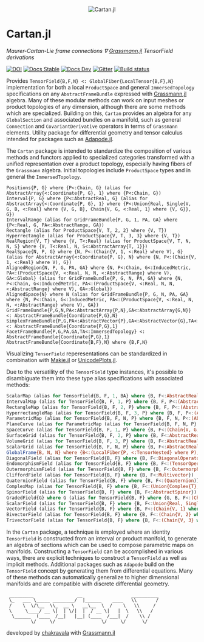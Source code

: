 <p align="center">
  <img src="./docs/src/assets/logo.png" alt="Cartan.jl"/>
</p>

# Cartan.jl

*Maurer-Cartan-Lie frame connections ∇ [Grassmann.jl](https://github.com/chakravala/Grassmann.jl) TensorField derivations*

[![DOI](https://zenodo.org/badge/673606851.svg)](https://zenodo.org/badge/latestdoi/673606851)
[![Docs Stable](https://img.shields.io/badge/docs-stable-blue.svg)](https://grassmann.crucialflow.com/stable)
[![Docs Dev](https://img.shields.io/badge/docs-dev-blue.svg)](https://grassmann.crucialflow.com/dev)
[![Gitter](https://badges.gitter.im/Grassmann-jl/community.svg)](https://gitter.im/Grassmann-jl/community?utm_source=badge&utm_medium=badge&utm_campaign=pr-badge)
[![Build status](https://ci.appveyor.com/api/projects/status/klhdg493nvs0oi7h?svg=true)](https://ci.appveyor.com/project/chakravala/cartan-jl)

Provides `TensorField{B,F,N} <: GlobalFiber{LocalTensor{B,F},N}` implementation for both a local `ProductSpace` and general `ImmersedTopology` specifications on any `AbstractFrameBundle` expressed with [Grassmann.jl](https://github.com/chakravala/Grassmann.jl) algebra.
Many of these modular methods can work on input meshes or product topologies of any dimension, although there are some methods which are specialized.
Building on this, `Cartan` provides an algebra for any `GlobalSection` and associated bundles on a manifold, such as general `Connection` and `CovariantDerivative` operators in terms of `Grassmann` elements.
Utility package for differential geometry and tensor calculus intended for packages such as [Adapode.jl](https://github.com/chakravala/Adapode.jl).

The `Cartan` package is intended to standardize the composition of various methods and functors applied to specialized categories transformed with a unified representation over a product topology, especially having fibers of the `Grassmann` algebra.
Initial topologies include `ProductSpace` types and in general the `ImmersedTopology`.
```
Positions{P, G} where {P<:Chain, G} (alias for AbstractArray{<:Coordinate{P, G}, 1} where {P<:Chain, G})
Interval{P, G} where {P<:AbstractReal, G} (alias for AbstractArray{<:Coordinate{P, G}, 1} where {P<:Union{Real, Single{V, G, B, <:Real} where {V, G, B}, Chain{V, G, <:Real, 1} where {V, G}}, G})
IntervalRange (alias for GridFrameBundle{P, G, 1, PA, GA} where {P<:Real, G, PA<:AbstractRange, GA})
Rectangle (alias for ProductSpace{V, T, 2, 2} where {V, T})
Hyperrectangle (alias for ProductSpace{V, T, 3, 3} where {V, T})
RealRegion{V, T} where {V, T<:Real} (alias for ProductSpace{V, T, N, N, S} where {V, T<:Real, N, S<:AbstractArray{T, 1}})
RealSpace{N, P, G} where {N, P<:(Chain{V, 1, <:Real} where V), G} (alias for AbstractArray{<:Coordinate{P, G}, N} where {N, P<:(Chain{V, 1, <:Real} where V), G})
AlignedRegion{N, P, G, PA, GA} where {N, P<:Chain, G<:InducedMetric, PA<:(ProductSpace{V, <:Real, N, N, <:AbstractRange} where V), GA<:Global} (alias for GridFrameBundle{P, G, N, PA, GA} where {N, P<:Chain, G<:InducedMetric, PA<:(ProductSpace{V, <:Real, N, N, <:AbstractRange} where V), GA<:Global})
AlignedSpace{N} where N (alias for GridFrameBundle{P, G, N, PA, GA} where {N, P<:Chain, G<:InducedMetric, PA<:(ProductSpace{V, <:Real, N, N, <:AbstractRange} where V), GA})
GridFrameBundle{P,G,N,PA<:AbstractArray{P,N},GA<:AbstractArray{G,N}} <: AbstractFrameBundle{Coordinate{P,G},N}
SimplexFrameBundle{P,G,PA<:AbstractVector{P},GA<:AbstractVector{G},TA<:ImmersedTopology} <: AbstractFrameBundle{Coordinate{P,G},1}
FacetFrameBundle{P,G,PA,GA,TA<:ImmersedTopology} <: AbstractFrameBundle{Coordinate{P,G},1}
AbstractFrameBundle{Coordinate{B,F},N} where {B,F,N}
```
Visualizing `TensorField` reperesentations can be standardized in combination with [Makie.jl](https://github.com/MakieOrg/Makie.jl) or [UnicodePlots.jl](https://github.com/JuliaPlots/UnicodePlots.jl).

Due to the versatility of the `TensorField` type instances, it's possible to disambiguate them into these type alias specifications with associated methods:
```Julia
ScalarMap (alias for TensorField{B, F, 1, BA} where {B, F<:AbstractReal, BA<:SimplexFrameBundle})
IntervalMap (alias for TensorField{B, F, 1, P} where {B, F, P<:(AbstractArray{<:Coordinate{P, G}, 1} where {P<:Union{Real, Single{V, G, B, <:Real} where {V, G, B}, Chain{V, G, <:Real, 1} where {V, G}}, G})})
RectangleMap (alias for TensorField{B, F, 2, P} where {B, F, P<:(AbstractMatrix{<:Coordinate{P, G}} where {P<:(Chain{V, 1, <:Real} where V), G})})
HyperrectangleMap (alias for TensorField{B, F, 3, P} where {B, F, P<:(AbstractArray{<:Coordinate{P, G}, 3} where {P<:(Chain{V, 1, <:Real} where V), G})})
ParametricMap (alias for TensorField{B, F, N, P} where {B, F, N, P<:(AbstractArray{<:Coordinate{P, G}, N} where {N, P<:(Chain{V, 1, <:Real} where V), G})})RealFunction (alias for TensorField{B, F, 1, PA} where {B, F<:AbstractReal, PA<:(AbstractVector{<:AbstractReal})})
PlaneCurve (alias for ParametricMap (alias for TensorField{B, F, N, P} where {B, F, N, P<:(AbstractArray{<:Coordinate{P, G}, N} where {N, P<:(Chain{V, 1, <:Real} where V), G})}))
SpaceCurve (alias for TensorField{B, F, 1, P} where {B, F<:(Chain{V, G, Q, 3} where {V, G, Q}), P<:(AbstractVector{<:Coordinate{P, G}} where {P<:AbstractReal, G})})
SurfaceGrid (alias for TensorField{B, F, 2, P} where {B, F<:AbstractReal, P<:(AbstractMatrix{<:Coordinate{P, G}} where {P<:(Chain{V, 1, <:Real} where V), G})})
VolumeGrid (alias for TensorField{B, F, 3, P} where {B, F<:AbstractReal, P<:(AbstractArray{<:Coordinate{P, G}, 3} where {P<:(Chain{V, 1, <:Real} where V), G})})
ScalarGrid (alias for TensorField{B, F, N, P} where {B, F<:AbstractReal, N, P<:(AbstractArray{<:Coordinate{P, G}, N} where {P<:(Chain{V, 1, <:Real} where V), G})})
GlobalFrame{B, N, N} where {B<:(LocalFiber{P, <:TensorNested} where P), N, N} (alias for Cartan.GlobalSection{B, N, N1, BA, FA} where {B<:(LocalFiber{P, <:TensorNested} where P), N, N1, BA, FA<:AbstractArray{N, N1}})
DiagonalField (alias for TensorField{B, F} where {B, F<:DiagonalOperator})
EndomorphismField (alias for TensorField{B, F} where {B, F<:(TensorOperator{V, V, T} where {V, T<:(TensorAlgebra{V, <:TensorAlgebra{V}})})})
OutermorphismField (alias for TensorField{B, F} where {B, F<:Outermorphism})
CliffordField (alias for TensorField{B, F} where {B, F<:Multivector})
QuaternionField (alias for TensorField{B, F} where {B, F<:(Quaternion)})
ComplexMap (alias for TensorField{B, F} where {B, F<:(Union{Complex{T}, Single{V, G, B, Complex{T}} where {V, G, B}, Chain{V, G, Complex{T}, 1} where {V, G}, Couple{V, B, T} where {V, B}, Phasor{V, B, T} where {V, B}} where T<:Real)})PhasorField (alias for TensorField{B, T, F} where {B, T, F<:Phasor})
SpinorField (alias for TensorField{B, F} where {B, F<:AbstractSpinor})
GradedField{G} where G (alias for TensorField{B, F} where {G, B, F<:(Chain{V, G} where V)})
ScalarField (alias for TensorField{B, F} where {B, F<:Union{Real, Single{V, G, B, <:Real} where {V, G, B}, Chain{V, G, <:Real, 1} where {V, G}}})
VectorField (alias for TensorField{B, F} where {B, F<:(Chain{V, 1} where V)})
BivectorField (alias for TensorField{B, F} where {B, F<:(Chain{V, 2} where V)})
TrivectorField (alias for TensorField{B, F} where {B, F<:(Chain{V, 3} where V)})
```

In the `Cartan` package, a technique is employed where an identity `TensorField` is constructed from an interval or product manifold, to generate an algebra of sections which can be used to compose parametric maps on manifolds.
Constructing a `TensorField` can be accomplished in various ways,
there are explicit techniques to construct a `TensorField` as well as implicit methods.
Additional packages such as `Adapode` build on the `TensorField` concept by generating them from differential equations.
Many of these methods can automatically generalize to higher dimensional manifolds and are compatible with discrete differential geometry.

```
 _________                __                  __________
 \_   ___ \_____ ________/  |______    ____   \\       /
 /    \  \/\__  \\_  __ \   __\__  \  /    \   \\     /
 \     \____/ __ \|  | \/|  |  / __ \|   |  \   \\   /
  \______  (____  /__|   |__| (____  /___|  /    \\ /
         \/     \/                 \/     \/      \/
```
developed by [chakravala](https://github.com/chakravala) with [Grassmann.jl](https://github.com/chakravala/Grassmann.jl)
